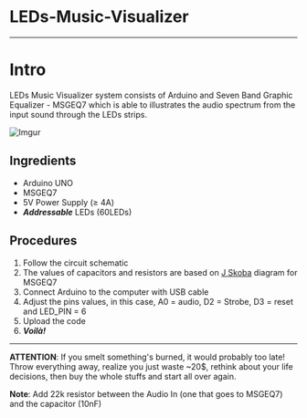 # LEDs-Music-Visualizer
----------------------------------------
# Intro
LEDs Music Visualizer system consists of Arduino and Seven Band Graphic Equalizer - MSGEQ7 which is able to illustrates the audio spectrum from the input sound through the LEDs strips. 

![Imgur](https://i.imgur.com/e5oOZu0.gifv)

## Ingredients
  - Arduino UNO
  - MSGEQ7 
  - 5V Power Supply (≥ 4A)
  - **_Addressable_** LEDs (60LEDs)

## Procedures
1. Follow the circuit schematic 
2. The values of capacitors and resistors are based on [J Skoba](http://nuewire.com/info-archive/msgeq7-by-j-skoba/) diagram for MSGEQ7
3. Connect Arduino to the computer with USB cable
4. Adjust the pins values, in this case, A0 = audio, D2 = Strobe, D3 = reset and LED_PIN = 6
5. Upload the code 
6. **_Voilà!_**
--------------------------------
**ATTENTION**: If you smelt something's burned, it would probably too late! Throw everything away, realize you just waste ~20$, rethink about your life decisions, then buy the whole stuffs and start all over again.

**Note**: Add 22k resistor between the Audio In (one that goes to MSGEQ7) and the capacitor (10nF) 
